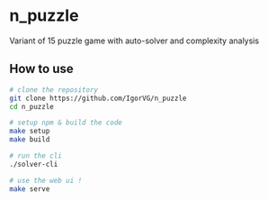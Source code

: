 # n_puzzle

Variant of 15 puzzle game with auto-solver and complexity analysis

## How to use

```bash
# clone the repository
git clone https://github.com/IgorVG/n_puzzle
cd n_puzzle

# setup npm & build the code
make setup
make build

# run the cli
./solver-cli

# use the web ui !
make serve
```